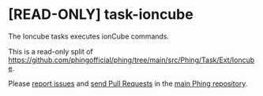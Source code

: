 # [READ-ONLY] task-ioncube

The Ioncube tasks executes ionCube commands.

This is a read-only split of https://github.com/phingofficial/phing/tree/main/src/Phing/Task/Ext/Ioncube.

Please [report issues](https://github.com/phingofficial/phing/issues) and
[send Pull Requests](https://github.com/phingofficial/phing/pulls)
in the [main Phing repository](https://github.com/phingofficial/phing).
